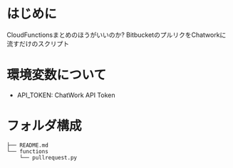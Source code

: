 # はじめに
CloudFunctionsまとめのほうがいいのか?
BitbucketのプルリクをChatworkに流すだけのスクリプト

# 環境変数について
* API_TOKEN: ChatWork API Token

# フォルダ構成
```
├── README.md
└── functions
    └── pullrequest.py

```